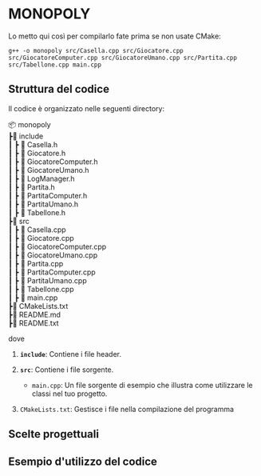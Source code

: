 
# MONOPOLY

Lo metto qui così per compilarlo fate prima se non usate CMake:

```
g++ -o monopoly src/Casella.cpp src/Giocatore.cpp src/GiocatoreComputer.cpp src/GiocatoreUmano.cpp src/Partita.cpp src/Tabellone.cpp main.cpp

```

## Struttura del codice

Il codice è organizzato nelle seguenti directory:

📦 monopoly  
┣📂 include  
┃ ┣ 📜 Casella.h  
┃ ┣ 📜 Giocatore.h  
┃ ┣ 📜 GiocatoreComputer.h  
┃ ┣ 📜 GiocatoreUmano.h  
┃ ┣ 📜 LogManager.h  
┃ ┣ 📜 Partita.h  
┃ ┣ 📜 PartitaComputer.h  
┃ ┣ 📜 PartitaUmano.h  
┃ ┣ 📜 Tabellone.h  
┣📂 src  
┃ ┣ 📜 Casella.cpp  
┃ ┣ 📜 Giocatore.cpp  
┃ ┣ 📜 GiocatoreComputer.cpp  
┃ ┣ 📜 GiocatoreUmano.cpp  
┃ ┣ 📜 Partita.cpp  
┃ ┣ 📜 PartitaComputer.cpp  
┃ ┣ 📜 PartitaUmano.cpp  
┃ ┣ 📜 Tabellone.cpp   
┃ ┣ 📜 main.cpp  
┣📜 CMakeLists.txt  
┣📜 README.md   
┣📜 README.txt

dove

1. **`include`**: Contiene i file header.


2. **`src`**: Contiene i file sorgente.

    - `main.cpp`: Un file sorgente di esempio che illustra come utilizzare le classi nel tuo progetto.

3. `CMakeLists.txt`: Gestisce i file nella compilazione del programma

## Scelte progettuali


## Esempio d'utilizzo del codice

```cpp


```
